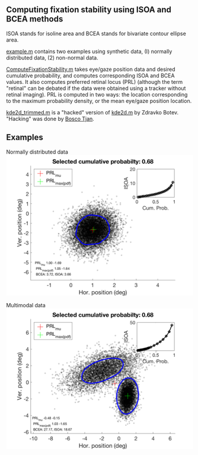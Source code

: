 ## Computing fixation stability using ISOA and BCEA methods

ISOA stands for isoline area and BCEA stands for bivariate contour ellipse area.

[example.m](example.m) contains two examples using synthetic data, (I) normally distributed data, (2) non-normal data.

[ComputeFixationStability.m](ComputeFixationStability.m) takes eye/gaze position data and desired cumulative probability,  and computes corresponding ISOA and BCEA values. It also computes preferred retinal locus (PRL) (although the term "retinal" can be debated if the data were obtained using a tracker without retinal imaging). PRL is computed in two ways: the location corresponding to the maximum probability density, or the mean eye/gaze position location.

[kde2d_trimmed.m](kde2d_trimmed.m) is a "hacked" version of [kde2d.m](https://www.mathworks.com/matlabcentral/fileexchange/17204-kernel-density-estimation?focused=5829342&tab=function) by Zdravko Botev. "Hacking" was done by [Bosco Tjan](https://en.wikipedia.org/wiki/Bosco_Tjan).


## Examples

Normally distributed data
![exampleI](exampleI.tif)

Multimodal data
![exampleII](exampleII.tif)
